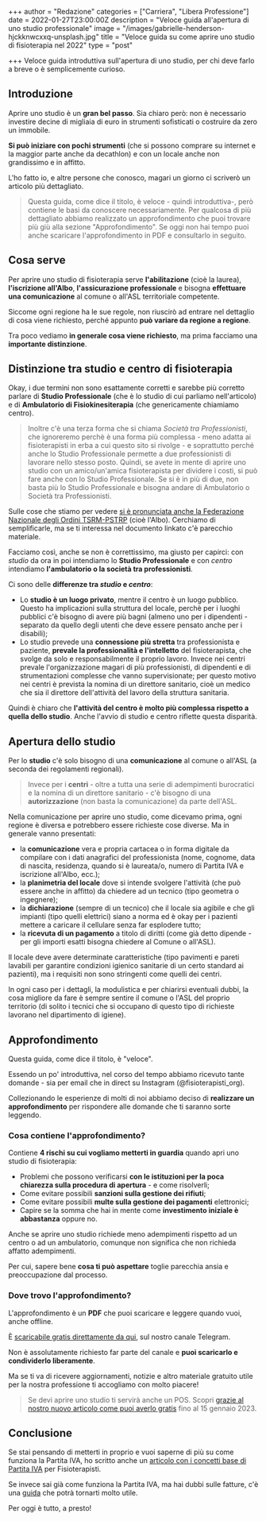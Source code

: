 +++
author = "Redazione"
categories = ["Carriera", "Libera Professione"]
date = 2022-01-27T23:00:00Z
description = "Veloce guida all'apertura di uno studio professionale"
image = "/images/gabrielle-henderson-hjckknwcxxq-unsplash.jpg"
title = "Veloce guida su come aprire uno studio di fisioterapia nel 2022"
type = "post"

+++
Veloce guida introduttiva sull'apertura di uno studio, per chi deve farlo a breve o è semplicemente curioso.

## Introduzione

Aprire uno studio è un **gran bel passo**. Sia chiaro però: non è necessario investire decine di migliaia di euro in strumenti sofisticati o costruire da zero un immobile.

**Si può iniziare con pochi strumenti** (che si possono comprare su internet e la maggior parte anche da decathlon) e con un locale anche non grandissimo e in affitto.

L'ho fatto io, e altre persone che conosco, magari un giorno ci scriverò un articolo più dettagliato.

> Questa guida, come dice il titolo, è veloce - quindi introduttiva-, però contiene le basi da conoscere necessariamente. Per qualcosa di più dettagliato abbiamo realizzato un approfondimento che puoi trovare più giù alla sezione "Approfondimento". Se oggi non hai tempo puoi anche scaricare l'approfondimento in PDF e consultarlo in seguito.

## Cosa serve

Per aprire uno studio di fisioterapia serve **l'abilitazione** (cioè la laurea), **l'iscrizione all'Albo**, **l'assicurazione professionale** e bisogna **effettuare una comunicazione** al comune o all'ASL territoriale competente.

Siccome ogni regione ha le sue regole, non riuscirò ad entrare nel dettaglio di cosa viene richiesto, perché appunto **può variare da regione a regione**.

Tra poco vediamo **in generale cosa viene richiesto**, ma prima facciamo una **importante distinzione**.

## Distinzione tra **studio** e **centro** di fisioterapia

Okay, i due termini non sono esattamente corretti e sarebbe più corretto parlare di **Studio Professionale** (che è lo studio di cui parliamo nell'articolo) e di **Ambulatorio di Fisiokinesiterapia** (che genericamente chiamiamo centro).

> Inoltre c'è una terza forma che si chiama _Società tra Professionisti_, che ignoreremo perchè è una forma più complessa - meno adatta ai fisioterapisti in erba a cui questo sito si rivolge - e soprattutto perché anche lo Studio Professionale permette a due professionisti di lavorare nello stesso posto. Quindi, se avete in mente di aprire uno studio con un amico/un'amica fisioterapista per dividere i costi, si può fare anche con lo Studio Professionale. Se si è in più di due, non basta più lo Studio Professionale e bisogna andare di Ambulatorio o Società tra Professionisti.

Sulle cose che stiamo per vedere [si è pronunciata anche la Federazione Nazionale degli Ordini TSRM-PSTRP](https://www.tsrm.org/wp-content/uploads/2020/07/FNO-TSRM-e-PSTRP-Documento-di-posizionamento-su-autonomia-delle-professioni-sanitarie-29-luglio-2020.pdf "Documento di posizionamento sull’autonomia delle professioni sanitarie") (cioè l'Albo). Cerchiamo di semplificarle, ma se ti interessa nel documento linkato c'è parecchio materiale.

Facciamo così, anche se non è correttissimo, ma giusto per capirci: con _studio_ da ora in poi intendiamo lo **Studio Professionale** e con _centro_ intendiamo **l'ambulatorio o la società tra professionisti**.

Ci sono delle **differenze tra _studio_ e _centro_**:

* Lo **studio è un luogo privato**, mentre il centro è un luogo pubblico. Questo ha implicazioni sulla struttura del locale, perchè per i luoghi pubblici c'è bisogno di avere più bagni (almeno uno per i dipendenti - separato da quello degli utenti che deve essere pensato anche per i disabili);
* Lo studio prevede una **connessione più stretta** tra professionista e paziente, **prevale la professionalità e l'intelletto** del fisioterapista, che svolge da solo e responsabilmente il proprio lavoro. Invece nei centri prevale l'organizzazione magari di più professionisti, di dipendenti e di strumentazioni complesse che vanno supervisionate; per questo motivo nei centri è prevista la nomina di un direttore sanitario, cioè un medico che sia il direttore dell'attività del lavoro della struttura sanitaria.

Quindi è chiaro che **l'attività del centro è molto più complessa rispetto a quella dello studio**. Anche l'avvio di studio e centro riflette questa disparità.

## Apertura dello studio

Per lo **studio** c'è solo bisogno di una **comunicazione** al comune o all'ASL (a seconda dei regolamenti regionali).

> Invece per i **centri** - oltre a tutta una serie di adempimenti burocratici e la nomina di un direttore sanitario - c'è bisogno di una **autorizzazione** (non basta la comunicazione) da parte dell'ASL.

Nella comunicazione per aprire uno studio, come dicevamo prima, ogni regione è diversa e potrebbero essere richieste cose diverse. Ma in generale vanno presentati:

* la **comunicazione** vera e propria cartacea o in forma digitale da compilare con i dati anagrafici del professionista (nome, cognome, data di nascita, residenza, quando si è laureata/o, numero di Partita IVA e iscrizione all'Albo, ecc.);
* la **planimetria del locale** dove si intende svolgere l'attività (che può essere anche in affitto) da chiedere ad un tecnico (tipo geometra o ingegnere);
* la **dichiarazione** (sempre di un tecnico) che il locale sia agibile e che gli impianti (tipo quelli elettrici) siano a norma ed è okay per i pazienti mettere a caricare il cellulare senza far esplodere tutto;
* la **ricevuta di un pagamento** a titolo di diritti (come già detto dipende - per gli importi esatti bisogna chiedere al Comune o all'ASL).

Il locale deve avere determinate caratteristiche (tipo pavimenti e pareti lavabili per garantire condizioni igienico sanitarie di un certo standard ai pazienti), ma i requisiti non sono stringenti come quelli dei centri.

In ogni caso per i dettagli, la modulistica e per chiarirsi eventuali dubbi, la cosa migliore da fare è sempre sentire il comune o l'ASL del proprio territorio (di solito i tecnici che si occupano di questo tipo di richieste lavorano nel dipartimento di igiene).

## Approfondimento

Questa guida, come dice il titolo, è "veloce".

Essendo un po' introduttiva, nel corso del tempo abbiamo ricevuto tante domande - sia per email che in direct su Instagram (@fisioterapisti_org).

Collezionando le esperienze di molti di noi abbiamo deciso di **realizzare un approfondimento** per rispondere alle domande che ti saranno sorte leggendo.

### Cosa contiene l'approfondimento?

Contiene **4 rischi su cui vogliamo metterti in guardia** quando apri uno studio di fisioterapia:

* Problemi che possono verificarsi **con le istituzioni per la poca chiarezza sulla procedura di apertura** - e come risolverli;
* Come evitare possibili **sanzioni sulla gestione dei rifiuti**;
* Come evitare possibili **multe sulla gestione dei pagamenti** elettronici;
* Capire se la somma che hai in mente come **investimento iniziale è abbastanza** oppure no.

Anche se aprire uno studio richiede meno adempimenti rispetto ad un centro o ad un ambulatorio, comunque non significa che non richieda affatto adempimenti.

Per cui, sapere bene **cosa ti può aspettare** toglie parecchia ansia e preoccupazione dal processo.

### Dove trovo l'approfondimento?

L'approfondimento è un **PDF** che puoi scaricare e leggere quando vuoi, anche offline.

È [scaricabile gratis direttamente da qui](https://t.me/fisioterapisti_official/119 "Approfondimento PDF Apertura Studio"), sul nostro canale Telegram.

Non è assolutamente richiesto far parte del canale e **puoi scaricarlo e condividerlo liberamente**.

Ma se ti va di ricevere aggiornamenti, notizie e altro materiale gratuito utile per la nostra professione ti accogliamo con molto piacere!

> Se devi aprire uno studio ti servirà anche un POS. Scopri [grazie al nostro nuovo articolo come puoi averlo gratis](https://fisioterapisti.org/come-avere-un-pos-gratis-con-conto-corrente-a-zero-spese-incluso/ "Come avere un POS Gratis | Con conto corrente a zero spese incluso") fino al 15 gennaio 2023.

## Conclusione

Se stai pensando di metterti in proprio e vuoi saperne di più su come funziona la Partita IVA, ho scritto anche un [articolo con i concetti base di Partita IVA](https://fisioterapisti.org/concetti-base-di-partita-iva-per-fisioterapisti/ "Concetti base di partita IVA per Fisioterapisti") per Fisioterapisti.

Se invece sai già come funziona la Partita IVA, ma hai dubbi sulle fatture, c'è una [guida](https://fisioterapisti.org/che-sono-e-come-fare-le-fatture.guida-per-fisioterapisti/ "Guida fatture per fisioterapisti") che potrà tornarti molto utile.

Per oggi è tutto, a presto!